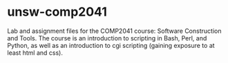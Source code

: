 # unsw-comp2041
Lab and assignment files for the COMP2041 course: Software Construction and Tools.
The course is an introduction to scripting in Bash, Perl, and Python, as well as an introduction to cgi scripting (gaining exposure to at least html and css).
